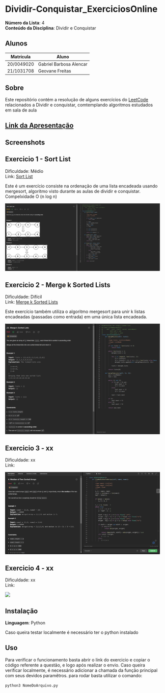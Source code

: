 # Dividir-Conquistar_ExerciciosOnline

**Número da Lista**: 4<br>
**Conteúdo da Disciplina**: Dividir e Conquistar<br>

## Alunos
|Matrícula | Aluno |
| -- | -- |
| 20/0049020  |  Gabriel Barbosa Alencar |
| 21/1031708  |  Geovane Freitas |

## Sobre 
Este repositório contém a resolução de alguns exercícios do [LeetCode](https://leetcode.com/) relacionados a Dividir e conquistar, comtemplando algoritmos estudados em sala de aula

## [Link da Apresentação]()


## Screenshots

## Exercicio 1 - Sort List

Dificuldade: Médio <br>
Link: [Sort List](https://leetcode.com/problems/sort-list/)

Este é um exercício consiste na ordenação de uma lista encadeada usando mergesort, algoritmo visto durante as aulas de dividir e conquistar. Compelxidade O (n log n)

![](assets/img/exec1.png)

## Exercicio 2 - Merge k Sorted Lists

Dificuldade: Difícil <br>
Link: [Merge k Sorted Lists](https://leetcode.com/problems/merge-k-sorted-lists/)

Este exercício também utiliza o algoritmo mergesort para unir k listas encadeadas (passadas como entrada) em uma única lista encadeada.

![](assets/img/exec2.png)


## Exercicio 3 - xx
Dificuldade: xx <br>
Link: []()


![](assets/img/exec3.png)

## Exercicio 4 - xx
Dificuldade: xx <br>
Link: []()



![](assets/img/exec4.png)

## Instalação 
**Linguagem**: Python<br>

Caso queira testar localmente é necessário ter o python instalado
## Uso 
Para verificar o funcionamento basta abrir o link do exercicio e copiar o código referente a questão, e logo após realizar o envio. Caso queira verificar localmente, é necessário adicionar a chamada da função principal com seus devidos paramêtros. para rodar basta utilizar o comando:

`python3 NomeDoArquivo.py`
